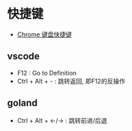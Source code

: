 # 快捷键
- [Chrome 键盘快捷键](https://support.google.com/chrome/answer/157179?hl=zh-Hans)

## vscode
- F12 : Go to Definition
- Ctrl + Alt + - : 跳转返回, 即F12的反操作

## goland
- Ctrl + Alt + <-/-> : 跳转前进/后退
